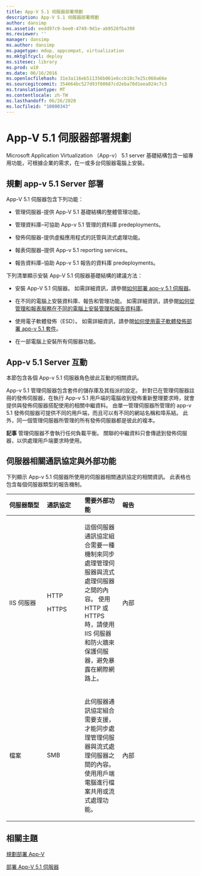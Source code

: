 ```yaml
---
title: App-V 5.1 伺服器部署規劃
description: App-V 5.1 伺服器部署規劃
author: dansimp
ms.assetid: eedd97c9-bee0-4749-9d1e-ab9528fba398
ms.reviewer: ''
manager: dansimp
ms.author: dansimp
ms.pagetype: mdop, appcompat, virtualization
ms.mktglfcycl: deploy
ms.sitesec: library
ms.prod: w10
ms.date: 06/16/2016
ms.openlocfilehash: 31e3a116eb511356b061e6ccb18c7e25c060a66e
ms.sourcegitcommit: 354664bc527d93f80687cd2eba70d1eea024c7c3
ms.translationtype: MT
ms.contentlocale: zh-TW
ms.lasthandoff: 06/26/2020
ms.locfileid: "10800343"
---
```

# App-V 5.1 伺服器部署規劃


Microsoft Application Virtualization （App-v） 5.1 server 基礎結構包含一組專用功能，可根據企業的需求，在一或多台伺服器電腦上安裝。

## 規劃 app-v 5.1 Server 部署


App-V 5.1 伺服器包含下列功能：

-   管理伺服器-提供 App-V 5.1 基礎結構的整體管理功能。

-   管理資料庫–可協助 App-v 5.1 管理的資料庫 predeployments。

-   發佈伺服器-提供虛擬應用程式的託管與流式處理功能。

-   報表伺服器–提供 App-v 5.1 reporting services。

-   報告資料庫–協助 App-v 5.1 報告的資料庫 predeployments。

下列清單顯示安裝 App-V 5.1 伺服器基礎結構的建議方法：

-   安裝 App-V 5.1 伺服器。 如需詳細資訊，請參閱[如何部署 app-v 5.1 伺服器](how-to-deploy-the-app-v-51-server.md)。

-   在不同的電腦上安裝資料庫、報告和管理功能。 如需詳細資訊，請參閱[如何從管理和報表服務在不同的電腦上安裝管理和報告資料庫](how-to-install-the-management-and-reporting-databases-on-separate-computers-from-the-management-and-reporting-services51.md)。

-   使用電子軟體發佈（ESD）。 如需詳細資訊，請參閱[如何使用電子軟體發佈部署 app-v 5.1 套件](how-to-deploy-app-v-51-packages-using-electronic-software-distribution.md)。

-   在一部電腦上安裝所有伺服器功能。

## <a href="" id="---------app-v-5-1-server-interaction"></a> App-v 5.1 Server 互動


本節包含各個 App-v 5.1 伺服器角色彼此互動的相關資訊。

App-v 5.1 管理伺服器包含套件的儲存庫及其指派的設定。 針對已在管理伺服器註冊的發佈伺服器，在執行 App-v 5.1 用戶端的電腦收到發佈重新整理要求時，就會提供與發佈伺服器搭配使用的相關中繼資料。 由單一管理伺服器所管理的 app-v 5.1 發佈伺服器可提供不同的用戶端，而且可以有不同的網站名稱和埠系結。 此外，同一個管理伺服器所管理的所有發佈伺服器都是彼此的複本。

**記事** 管理伺服器不會執行任何負載平衡。 關聯的中繼資料只會傳遞到發佈伺服器，以供處理用戶端要求時使用。

 

## 伺服器相關通訊協定與外部功能


下列顯示 App-v 5.1 伺服器所使用的伺服器相關通訊協定的相關資訊。 此表格也包含每個伺服器類型的報告機制。

<table>
<colgroup>
<col width="20%" />
<col width="20%" />
<col width="20%" />
<col width="20%" />
<col width="20%" />
</colgroup>
<thead>
<tr class="header">
<th align="left">伺服器類型</th>
<th align="left">通訊協定</th>
<th align="left">需要外部功能</th>
<th align="left">報告</th>
<th align="left"></th>
</tr>
</thead>
<tbody>
<tr class="odd">
<td align="left"><p>IIS 伺服器</p></td>
<td align="left"><p>HTTP</p>
<p>HTTPS</p></td>
<td align="left"><p>這個伺服器通訊協定組合需要一種機制來同步處理管理伺服器與流式處理伺服器之間的內容。 使用 HTTP 或 HTTPS 時，請使用 IIS 伺服器和防火牆來保護伺服器，避免暴露在網際網路上。</p></td>
<td align="left"><p>內部</p></td>
<td align="left"></td>
</tr>
<tr class="even">
<td align="left"><p>檔案</p></td>
<td align="left"><p>SMB</p></td>
<td align="left"><p>此伺服器通訊協定組合需要支援，才能同步處理管理伺服器與流式處理伺服器之間的內容。 使用用戶端電腦進行檔案共用或流式處理功能。</p></td>
<td align="left"><p>內部</p></td>
<td align="left"></td>
</tr>
</tbody>
</table>

 






## 相關主題


[規劃部署 App-V](planning-to-deploy-app-v51.md)

[部署 App-V 5.1 伺服器](deploying-the-app-v-51-server.md)

 

 






